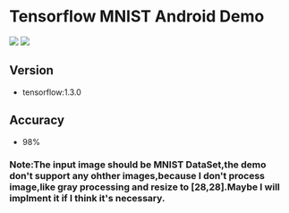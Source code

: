 # Tensorflow MNIST Android Demo
![](/Users/wujy/Desktop/Screenshot_1509609364.png)
![](/Users/wujy/Desktop/Screenshot_1509610196.png)
## Version
- tensorflow:1.3.0
## Accuracy
- 98%
### Note:The input image should be MNIST DataSet,the demo don't support any ohther images,because I don't process image,like gray processing and resize to [28,28].Maybe I will implment it if I think it's necessary.